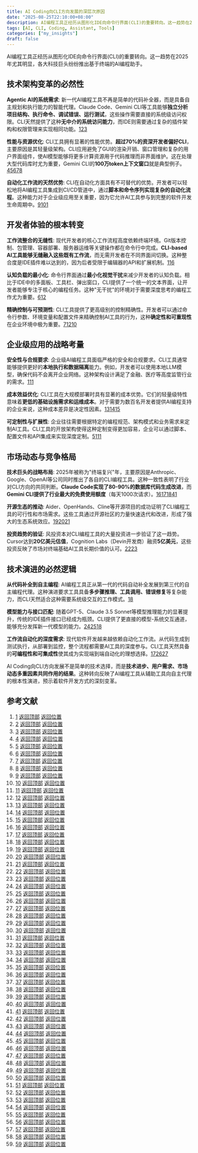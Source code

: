 ```yaml
---
title: AI Coding向CLI方向发展的深层次原因
date: "2025-08-25T22:10:00+08:00"
description: AI编程工具正经历从图形化IDE向命令行界面(CLI)的重要转向。这一趋势在2025年尤其明显，各大科技巨头纷纷推出基于终端的AI编程助手。
tags: [AI, CLI, Coding, Assistant, Tools]
categories: ["my_insights"]
draft: false
---
```



AI编程工具正经历从图形化IDE向命令行界面(CLI)的重要转向。这一趋势在2025年尤其明显，各大科技巨头纷纷推出基于终端的AI编程助手。

<span id="top"></span>

## 技术架构变革的必然性

**Agentic AI的系统需求**: 新一代AI编程工具不再是简单的代码补全器，而是具备自主规划和执行能力的智能代理。Claude Code、Gemini CLI等工具能够**独立分析项目结构、执行命令、调试错误、运行测试**，这些操作需要直接的系统级访问权限。CLI天然提供了这种**无中介的系统访问能力**，而IDE则需要通过复杂的插件架构和权限管理来实现相同功能。[1](#ref-1)[2](#ref-2)[3](#ref-3)

**性能与资源优化**: CLI工具拥有显著的性能优势。**超过70%的资深开发者偏好CLI**，主要原因是其轻量级架构。CLI应用避免了GUI的渲染开销、窗口管理和复杂的用户界面组件，使AI模型能够将更多计算资源用于代码推理而非界面维护。这在处理大型代码库时尤为重要，Gemini CLI的**100万token上下文窗口**就是典型例子。[4](#ref-4)[5](#ref-5)[6](#ref-6)[7](#ref-7)[8](#ref-8)

**自动化工作流的天然优势**: CLI在自动化方面具有不可替代的优势。开发者可以轻松地将AI编程工具集成到CI/CD管道中，通过**脚本和命令序列实现复杂的自动化流程**。这种能力对于企业级应用至关重要，因为它允许AI工具参与到完整的软件开发生命周期中。[9](#ref-9)[10](#ref-10)[1](#ref-1)

## 开发者体验的根本转变

**工作流整合的无缝性**: 现代开发者的核心工作流程高度依赖终端环境。Git版本控制、包管理、容器部署、服务器运维等关键操作都在命令行中完成。**CLI-based AI工具能够无缝融入这些既有工作流**，而无需开发者在不同界面间切换。这种整合度是IDE插件难以达到的，因为后者受限于编辑器的API和扩展机制。[11](#ref-11)[6](#ref-6)

**认知负载的最小化**: 命令行界面通过**最小化视觉干扰**来减少开发者的认知负载。相比于IDE中的多面板、工具栏、弹出窗口，CLI提供了一个统一的文本界面，让开发者能够专注于核心的编程任务。这种"无干扰"的环境对于需要深度思考的编程工作尤为重要。[6](#ref-6)[12](#ref-12)

**精确控制与可预测性**: CLI工具提供了更高级别的控制精确性。开发者可以通过命令行参数、环境变量和配置文件来精确控制AI工具的行为，这种**确定性和可重现性**在企业环境中极为重要。[7](#ref-7)[12](#ref-12)[10](#ref-10)

## 企业级应用的战略考量

**安全性与合规要求**: 企业级AI编程工具面临严格的安全和合规要求。CLI工具通常能够提供更好的**本地执行和数据隔离**能力。例如，开发者可以使用本地LLM模型，确保代码不会离开企业网络。这种架构设计满足了金融、医疗等高度监管行业的需求。[1](#ref-1)[11](#ref-11)

**成本效益优化**: CLI工具在大规模部署时具有显著的成本优势。它们的轻量级特性意味着**更低的基础设施需求和运维成本**。对于需要为数百名开发者提供AI编程支持的企业来说，这种成本差异是决定性因素。[13](#ref-13)[14](#ref-14)[15](#ref-15)

**可定制性与扩展性**: 企业往往需要根据特定的编程规范、架构模式和业务需求来定制AI工具。CLI工具的开放架构使得这种定制变得更加容易，企业可以通过脚本、配置文件和API集成来实现深度定制。[5](#ref-5)[11](#ref-11)[1](#ref-1)

## 市场动态与竞争格局

**技术巨头的战略布局**: 2025年被称为"终端复兴"年，主要原因是Anthropic、Google、OpenAI等公司同时推出了各自的CLI编程工具。这种一致性表明了行业对CLI方向的共同判断。**Claude Code实现了80-90%的数据库代码生成改进**，而**Gemini CLI提供了行业最大的免费使用额度**（每天1000次请求）。[16](#ref-16)[17](#ref-17)[18](#ref-18)[4](#ref-4)[1](#ref-1)

**开源生态的推动**: Aider、OpenHands、Cline等开源项目的成功证明了CLI编程工具的可行性和市场需求。这些工具通过开源社区的力量快速迭代和改进，形成了强大的生态系统效应。[19](#ref-19)[20](#ref-20)[21](#ref-21)

**投资趋势的验证**: 风投资本对CLI编程工具的大量投资进一步验证了这一趋势。Cursor达到**20亿美元估值**，Cognition Labs（Devin开发商）融资**5亿美元**，这些投资反映了市场对终端基础AI工具长期价值的认可。[22](#ref-22)[23](#ref-23)

## 技术演进的必然逻辑

**从代码补全到自主编程**: AI编程工具正从第一代的代码自动补全发展到第三代的自主编程代理。这种演进要求工具具备**多步骤推理、工具调用、错误修复**等复杂能力，而CLI天然适合这种需要系统级交互的工作模式。[18](#ref-18)

**模型能力与接口匹配**: 随着GPT-5、Claude 3.5 Sonnet等模型推理能力的显著提升，传统的IDE插件接口已经成为瓶颈。CLI提供了更直接的模型-系统交互通道，能够充分发挥新一代模型的能力。[24](#ref-24)[25](#ref-25)[18](#ref-18)

**工作流自动化的深度需求**: 现代软件开发越来越依赖自动化工作流。从代码生成到测试执行，从部署到监控，整个流程都需要AI工具的深度参与。CLI工具天然具备的**可编程性和可集成性**使其成为实现端到端自动化的理想选择。[17](#ref-17)[26](#ref-26)[27](#ref-27)

AI Coding向CLI方向发展不是简单的技术选择，而是**技术进步、用户需求、市场动态多重因素共同作用的结果**。这种转向反映了AI编程工具从辅助工具向自主代理的根本性演进，预示着软件开发方式的深刻变革。

## 参考文献

 1. <span id="ref-1"></span>[1](https://www.prompt.security/blog/ai-coding-assistants-make-a-cli-comeback) [返回顶部](#top) [返回位置](javascript:history.back())
 2. <span id="ref-2"></span>[2](https://www.anthropic.com/claude-code) [返回顶部](#top) [返回位置](javascript:history.back())
 3. <span id="ref-3"></span>[3](https://github.com/resources/articles/ai/what-is-agentic-ai) [返回顶部](#top) [返回位置](javascript:history.back())
 4. <span id="ref-4"></span>[4](https://blog.google/technology/developers/introducing-gemini-cli-open-source-ai-agent/) [返回顶部](#top) [返回位置](javascript:history.back())
 5. <span id="ref-5"></span>[5](https://www.qodo.ai/blog/best-ai-coding-assistant-tools/) [返回顶部](#top) [返回位置](javascript:history.back())
 6. <span id="ref-6"></span>[6](https://itsmehari.in/blog/terminal-Ai-vs-IDE-Ai-comparison-2025-trends.html) [返回顶部](#top) [返回位置](javascript:history.back())
 7. <span id="ref-7"></span>[7](https://labs.appligent.com/appligent-labs/the-advantages-of-command-line-interfaces-over-sdks-and-dlls) [返回顶部](#top) [返回位置](javascript:history.back())
 8. <span id="ref-8"></span>[8](https://blog.iron.io/pros-and-cons-of-a-command-line-interface/) [返回顶部](#top) [返回位置](javascript:history.back())
 9. <span id="ref-9"></span>[9](https://www.alooba.com/skills/tools/devops/command-line-scripting/) [返回顶部](#top) [返回位置](javascript:history.back())
 10. <span id="ref-10"></span>[10](https://arthvhanesa.hashnode.dev/5-reasons-why-command-line-interface-cli-is-more-efficient-than-gui) [返回顶部](#top) [返回位置](javascript:history.back())
 11. <span id="ref-11"></span>[11](https://getstream.io/blog/agentic-cli-tools/) [返回顶部](#top) [返回位置](javascript:history.back())
 12. <span id="ref-12"></span>[12](https://dev.to/forgecode/cli-vs-ide-coding-agents-choose-the-right-one-for-10x-productivity-5gkc) [返回顶部](#top) [返回位置](javascript:history.back())
 13. <span id="ref-13"></span>[13](https://getdx.com/blog/ai-roi-enterprise/) [返回顶部](#top) [返回位置](javascript:history.back())
 14. <span id="ref-14"></span>[14](https://www.damcogroup.com/insights/report/ai-coding-assistants) [返回顶部](#top) [返回位置](javascript:history.back())
 15. <span id="ref-15"></span>[15](https://www.augmentcode.com/guides/cto-s-guide-to-ai-development-tool-roi) [返回顶部](#top) [返回位置](javascript:history.back())
 16. <span id="ref-16"></span>[16](https://techcrunch.com/2025/07/15/ai-coding-tools-are-shifting-to-a-surprising-place-the-terminal/) [返回顶部](#top) [返回位置](javascript:history.back())
 17. <span id="ref-17"></span>[17](https://www.infosys.com/iki/perspectives/agentic-ai-software-development.html) [返回顶部](#top) [返回位置](javascript:history.back())
 18. <span id="ref-18"></span>[18](https://www.linkedin.com/pulse/great-ai-coding-cli-showdown-why-developers-ditching-ides-varis-a-4lwac) [返回顶部](#top) [返回位置](javascript:history.back())
 19. <span id="ref-19"></span>[19](https://www.shakudo.io/blog/best-ai-coding-assistants) [返回顶部](#top) [返回位置](javascript:history.back())
 20. <span id="ref-20"></span>[20](https://aider.chat) [返回顶部](#top) [返回位置](javascript:history.back())
 21. <span id="ref-21"></span>[21](https://cline.bot) [返回顶部](#top) [返回位置](javascript:history.back())
 22. <span id="ref-22"></span>[22](https://www.wsj.com/articles/cognition-cinches-about-500-million-to-advance-ai-code-generation-business-f65f71a9) [返回顶部](#top) [返回位置](javascript:history.back())
 23. <span id="ref-23"></span>[23](https://www.crescendo.ai/news/latest-vc-investment-deals-in-ai-startups) [返回顶部](#top) [返回位置](javascript:history.back())
 24. <span id="ref-24"></span>[24](https://openai.com/index/introducing-gpt-5/) [返回顶部](#top) [返回位置](javascript:history.back())
 25. <span id="ref-25"></span>[25](https://www.anthropic.com/news/claude-3-5-sonnet) [返回顶部](#top) [返回位置](javascript:history.back())
 26. <span id="ref-26"></span>[26](https://kanerika.com/blogs/ai-workflow-automation/) [返回顶部](#top) [返回位置](javascript:history.back())
 27. <span id="ref-27"></span>[27](https://www.stack-ai.com/blog/top-examples-of-ai-use-in-the-enterprise) [返回顶部](#top) [返回位置](javascript:history.back())
 28. <span id="ref-28"></span>[28](https://www.reddit.com/r/ChatGPTCoding/comments/1gsqxm5/codai_ai_code_assistant_in_terminal_with/) [返回顶部](#top) [返回位置](javascript:history.back())
 29. <span id="ref-29"></span>[29](https://blog.netnerds.net/2024/10/aider-is-awesome/) [返回顶部](#top) [返回位置](javascript:history.back())
 30. <span id="ref-30"></span>[30](https://codesignal.com/report-developers-and-ai-coding-assistant-trends/) [返回顶部](#top) [返回位置](javascript:history.back())
 31. <span id="ref-31"></span>[31](https://codeassist.google) [返回顶部](#top) [返回位置](javascript:history.back())
 32. <span id="ref-32"></span>[32](https://codesubmit.io/blog/ai-code-tools/) [返回顶部](#top) [返回位置](javascript:history.back())
 33. <span id="ref-33"></span>[33](https://spacelift.io/blog/ai-coding-assistant-tools) [返回顶部](#top) [返回位置](javascript:history.back())
 34. <span id="ref-34"></span>[34](https://zencoder.ai/blog/ai-tools-for-developers) [返回顶部](#top) [返回位置](javascript:history.back())
 35. <span id="ref-35"></span>[35](http://willmcgugan.github.io/announcing-toad/) [返回顶部](#top) [返回位置](javascript:history.back())
 36. <span id="ref-36"></span>[36](https://www.reddit.com/r/learnprogramming/comments/10pcflg/is_learning_how_to_use_clis_vital_to_the_majority/) [返回顶部](#top) [返回位置](javascript:history.back())
 37. <span id="ref-37"></span>[37](https://www.reddit.com/r/ClaudeAI/comments/1lqgskt/why_cli_is_better_than_ide/) [返回顶部](#top) [返回位置](javascript:history.back())
 38. <span id="ref-38"></span>[38](https://docs.github.com/en/enterprise-cloud@latest/copilot/tutorials/rolling-out-github-copilot-at-scale/enabling-developers/integrating-agentic-ai) [返回顶部](#top) [返回位置](javascript:history.back())
 39. <span id="ref-39"></span>[39](https://github.com/resources/articles/software-development/what-is-a-cli) [返回顶部](#top) [返回位置](javascript:history.back())
 40. <span id="ref-40"></span>[40](https://www.producthunt.com/p/general/coding-with-an-ai-ide-visual-vs-ai-cli-terminal-what-s-better) [返回顶部](#top) [返回位置](javascript:history.back())
 41. <span id="ref-41"></span>[41](https://www.hashicorp.com/en/blog/which-terraform-workflow-should-i-use-vcs-cli-or-api) [返回顶部](#top) [返回位置](javascript:history.back())
 42. <span id="ref-42"></span>[42](https://www.reddit.com/r/linux/comments/1qyp0z/what_are_practical_reasons_to_use_terminalbased/) [返回顶部](#top) [返回位置](javascript:history.back())
 43. <span id="ref-43"></span>[43](https://newsletter.pragmaticengineer.com/p/how-ai-will-change-software-engineering) [返回顶部](#top) [返回位置](javascript:history.back())
 44. <span id="ref-44"></span>[44](https://www.linkedin.com/pulse/revolutionizing-coding-real-time-ides-vs-cli-based-tools-agrawal-hpsec) [返回顶部](#top) [返回位置](javascript:history.back())
 45. <span id="ref-45"></span>[45](https://news.ycombinator.com/item?id=44623953) [返回顶部](#top) [返回位置](javascript:history.back())
 46. <span id="ref-46"></span>[46](https://dev.to/forgecode/cli-vs-ide-coding-agents-choose-the-right-one-for-10x-productivity-5gkc/comments) [返回顶部](#top) [返回位置](javascript:history.back())
 47. <span id="ref-47"></span>[47](https://addyo.substack.com/p/the-70-problem-hard-truths-about) [返回顶部](#top) [返回位置](javascript:history.back())
 48. <span id="ref-48"></span>[48](https://www.reddit.com/r/AskProgramming/comments/1mkwgid/why_do_developers_still_use_vim_in_2025/) [返回顶部](#top) [返回位置](javascript:history.back())
 49. <span id="ref-49"></span>[49](https://sanalabs.com/agents-blog/enterprise-ai-workflow-tools-2025) [返回顶部](#top) [返回位置](javascript:history.back())
 50. <span id="ref-50"></span>[50](https://www.gumloop.com) [返回顶部](#top) [返回位置](javascript:history.back())
 51. <span id="ref-51"></span>[51](https://community.openai.com/t/alpha-wave-agents-better-autonomous-task-completion/250897) [返回顶部](#top) [返回位置](javascript:history.back())
 52. <span id="ref-52"></span>[52](https://www.reddit.com/r/AI_Agents/comments/1js1xjz/lets_build_our_own_agentic_loop_running_in_our/) [返回顶部](#top) [返回位置](javascript:history.back())
 53. <span id="ref-53"></span>[53](https://www.willowtreeapps.com/craft/building-ai-agents-with-plan-and-execute) [返回顶部](#top) [返回位置](javascript:history.back())
 54. <span id="ref-54"></span>[54](https://aws.amazon.com/what-is/agentic-ai/) [返回顶部](#top) [返回位置](javascript:history.back())
 55. <span id="ref-55"></span>[55](https://www.inspyrsolutions.com/the-power-of-automation-scripting-your-way-to-productivity/) [返回顶部](#top) [返回位置](javascript:history.back())
 56. <span id="ref-56"></span>[56](https://aiagentstore.ai/ai-agent/codex-cli) [返回顶部](#top) [返回位置](javascript:history.back())
 57. <span id="ref-57"></span>[57](https://www.reddit.com/r/Python/comments/x3poxm/when_is_writing_scripts_for_automating_at_work/) [返回顶部](#top) [返回位置](javascript:history.back())
 58. <span id="ref-58"></span>[58](https://www.reddit.com/r/AI_Agents/comments/1il8b1i/my_guide_on_what_tools_to_use_to_build_ai_agents/) [返回顶部](#top) [返回位置](javascript:history.back())
 59. <span id="ref-59"></span>[59](https://www.bixal.com/blog/why-every-developer-should-master-command-line-interface) [返回顶部](#top) [返回位置](javascript:history.back())
